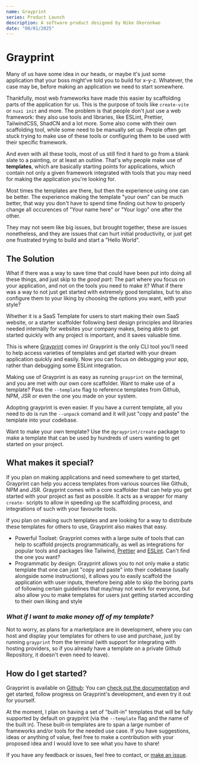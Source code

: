 ```yaml
---
name: Grayprint
series: Product Launch
description: A software product designed by Nike Okoronkwo
date: "08/01/2025"
---
```


# Grayprint

Many of us have some idea in our heads, or maybe it's just some application that your boss might've told you to build for x-y-z. Whatever, the case may be, before making an application we need to start somewhere.

Thankfully, most web frameworks have made this easier by scaffolding parts of the application for us. This is the purpose of tools like `create-vite` or `nuxi init` and more. The problem is that people don't _just_ use a web framework: they also use tools and libraries, like ESLint, Prettier, TailwindCSS, ShadCN and a lot more. Some also come with their own scaffolding tool, while some need to be manually set up. People often get stuck trying to make use of these tools or configuring them to be used with their specific framework.

And even with all these tools, most of us still find it hard to go from a blank slate to a painting, or at least an outline. That's why people make use of **templates**, which are basically starting points for applications, which contain not only a given framework integrated with tools that you may need for making the application you're looking for.

Most times the templates are there, but then the experience using one can be better. The experience making the template "your own" can be much better, that way you don't have to spend time finding out how to properly change all occurences of "Your name here" or "Your logo" one after the other.

They may not seem like big issues, but brought together, these are issues nonetheless, and they are issues that can hurt initial productivity, or just get one frustrated trying to build and start a "Hello World".

## The Solution
What if there was a way to save time that could have been put into doing all these things, and just skip to the _good part_: The part where you focus on your application, and not on the tools you need to make it?
What if there was a way to not just get started with extremely good templates, but to also configure them to your liking by choosing the options you want, with your style?

Whether it is a SaaS Template for users to start making their own SaaS website, or a starter scaffolder following best design principles and libraries needed internally for websites your company makes, being able to get started quickly with any project is important, and it saves valuable time.

This is where [Grayprint](/projects/grayprint) comes in! Grayprint is the only CLI tool you'll need to help access varieties of templates and get started with your dream application quickly and easily. Now you can focus on debugging your app, rather than debugging some ESLint integration.

Making use of Grayprint is as easy as running `grayprint` on the terminal, and you are met with our own core scaffolder. Want to make use of a template? Pass the `--template` flag to reference templates from Github, NPM, JSR or even the one you made on your system. 

Adopting grayprint is even easier. If you have a current template, all you need to do is run the `--unpack` comand and it will just "copy and paste" the template into your codebase.

Want to make your own template? Use the `@grayprint/create` package to make a template that can be used by hundreds of users wanting to get started on your project.

## What makes it special?
If you plan on making applications and need somewhere to get started, Grayprint can help you access templates from various sources like Github, NPM and JSR. Grayprint comes with a core scaffolder that can help you get started with your project as fast as possible. It acts as a wrapper for many `create-` scripts to allow in speeding up the scaffolding process, and integrations of such with your favourite tools. 

If you plan on making such templates and are looking for a way to distribute these templates for others to use, Grayprint also makes that easy.
- Powerful Toolset: Grayprint comes with a large suite of tools that can help to scaffold projects programmatically, as well as integrations for popular tools and packages like Tailwind, [Prettier](https://prettier.io) and [ESLint](https://eslint.org/). Can't find the one you want? 
- Programmatic by design: Grayprint allows you to not only make a static template that one can just "copy and paste" into their codebase (usally alongside some instructions), it allows you to easily scaffold the application with user inputs, therefore being able to skip the boring parts of following certain guidelines that may/may not work for everyone, but also allow you to make templates for users just getting started according to their own liking and style

### _What if I want to make money off of my template?_ 
Not to worry, as plans for a marketplace are in development, where you can host and display your templates for others to use and purchase, just by running `grayprint` from the terminal (with support for integrating with hosting providers, so if you already have a template on a private Github Repository, it doesn't even need to leave).

## How do I get started?
Grayprint is available on [Github](): You can [check out the documentation]() and get started, follow progress on Grayprint's development, and even try it out for yourself. 

At the moment, I plan on having a set of "built-in" templates that will be fully supported by default on grayprint (via the `--template` flag and the name of the built in). These built-in templates are to span a large number of frameworks and/or tools for the needed use case. If you have suggestions, ideas or anything of value, feel free to make a contribution with your proposed idea and I would love to see what you have to share!

If you have any feedback or issues, feel free to contact, or [make an issue]().